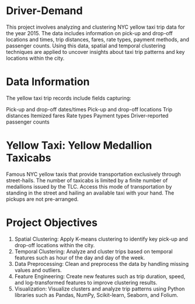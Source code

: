 # Driver-Demand
This project involves analyzing and clustering NYC yellow taxi trip data for the year 2015. The data includes information on pick-up and drop-off locations and times, trip distances, fares, rate types, payment methods, and passenger counts. Using this data, spatial and temporal clustering techniques are applied to uncover insights about taxi trip patterns and key locations within the city.

# Data Information
The yellow taxi trip records include fields capturing:

  Pick-up and drop-off dates/times
  Pick-up and drop-off locations
  Trip distances
  Itemized fares
  Rate types
  Payment types
  Driver-reported passenger counts

# Yellow Taxi: Yellow Medallion Taxicabs
Famous NYC yellow taxis that provide transportation exclusively through street-hails.
The number of taxicabs is limited by a finite number of medallions issued by the TLC.
Access this mode of transportation by standing in the street and hailing an available taxi with your hand. The pickups are not pre-arranged.

# Project Objectives
1. Spatial Clustering: Apply K-means clustering to identify key pick-up and drop-off locations within the city.
2. Temporal Clustering: Analyze and cluster trips based on temporal features such as hour of the day and day of the week.
3. Data Preprocessing: Clean and preprocess the data by handling missing values and outliers.
4. Feature Engineering: Create new features such as trip duration, speed, and log-transformed features to improve clustering results.
5. Visualization: Visualize clusters and analyze trip patterns using Python libraries such as Pandas, NumPy, Scikit-learn, Seaborn, and Folium.
